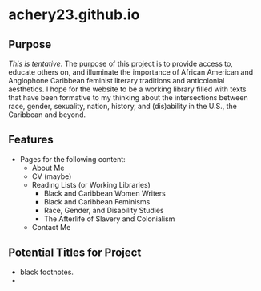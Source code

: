 # achery23.github.io

## Purpose

_This is tentative_.
The purpose of this project is to provide access to, educate others on, and illuminate the importance of African American and Anglophone Caribbean feminist literary traditions and anticolonial aesthetics. I hope for the website to be a working library filled with texts that have been formative to my thinking about the intersections between race, gender, sexuality, nation, history, and (dis)ability in the U.S., the Caribbean and beyond. 


## Features

- Pages for the following content:
    - About Me
    - CV (maybe)
    - Reading Lists (or Working Libraries)
        - Black and Caribbean Women Writers 
        - Black and Caribbean Feminisms
        - Race, Gender, and Disability Studies
        - The Afterlife of Slavery and Colonialism
    - Contact Me

## Potential Titles for Project
- black footnotes.
- 

